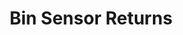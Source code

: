 ---
schema: default
title: Bin Sensor Returns
organization: Dundee City Council
notes: Data for bins with attached sensors. 
resources:

  - name: Bin Sensor Returns CSV
  - url: https://data.dundeecity.gov.uk/dataset/5faf6946-2365-4e02-b69a-2a943aa09331/resource/f649cf9a-23e1-438d-9129-15c5ee10a747/download/bin-sensor-locations.csv
  - format: CSV

  - name: Bin Sensor Returns CSV
  - url: https://data.dundeecity.gov.uk/dataset/5faf6946-2365-4e02-b69a-2a943aa09331/resource/7ed9bb3b-b832-4756-a1ab-3554c622d43a/download/number-of-collections-sensors-may-2018.csv
  - format: CSV

  - name: Bin Sensor Returns CSV
  - url: https://data.dundeecity.gov.uk/dataset/5faf6946-2365-4e02-b69a-2a943aa09331/resource/7c89cdd5-5a97-4d72-bb19-e024c7e12323/download/number-of-collections-sensors-june-2018.csv
  - format: CSV

  - name: Bin Sensor Returns CSV
  - url: https://data.dundeecity.gov.uk/dataset/5faf6946-2365-4e02-b69a-2a943aa09331/resource/63db5f04-52c7-4c71-8e8a-bdc60d4f92af/download/fullness-levels-of-sensors-june-2018_2.csv
  - format: CSV

  - name: Bin Sensor Returns CSV
  - url: https://data.dundeecity.gov.uk/dataset/5faf6946-2365-4e02-b69a-2a943aa09331/resource/5d6ff425-4208-46f3-acee-5bed7d365a05/download/fullness-level-of-bins-may-2018.csv
  - format: CSV

license: Open Government Licence 3.0 (United Kingdom)
category:

  - waste


  - 

maintainer: Tim Wisniewski
maintainer_email: tim@timwis.com
---